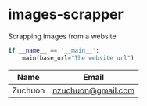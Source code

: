 # images-scrapper
Scrapping images from a website

```python
if __name__ == '__main__':
    main(base_url="The website url")
```

| Name    | Email              |
| ------- | ------------------ |
| Zuchuon | nzuchuon@gmail.com |
